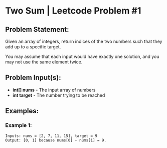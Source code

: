 Two Sum | Leetcode Problem #1
===
## Problem Statement:
Given an array of integers, return indices of the two numbers such that they add up to a specific target.

You may assume that each input would have exactly one solution, and you may not use the same element twice.

## Problem Input(s):
- **int[] nums** - The input array of numbers
- **int target** - The number trying to be reached 

## Examples:

### Example 1:

```
Inputs: nums = [2, 7, 11, 15], target = 9
Output: [0, 1] because nums[0] + nums[1] = 9.
```



